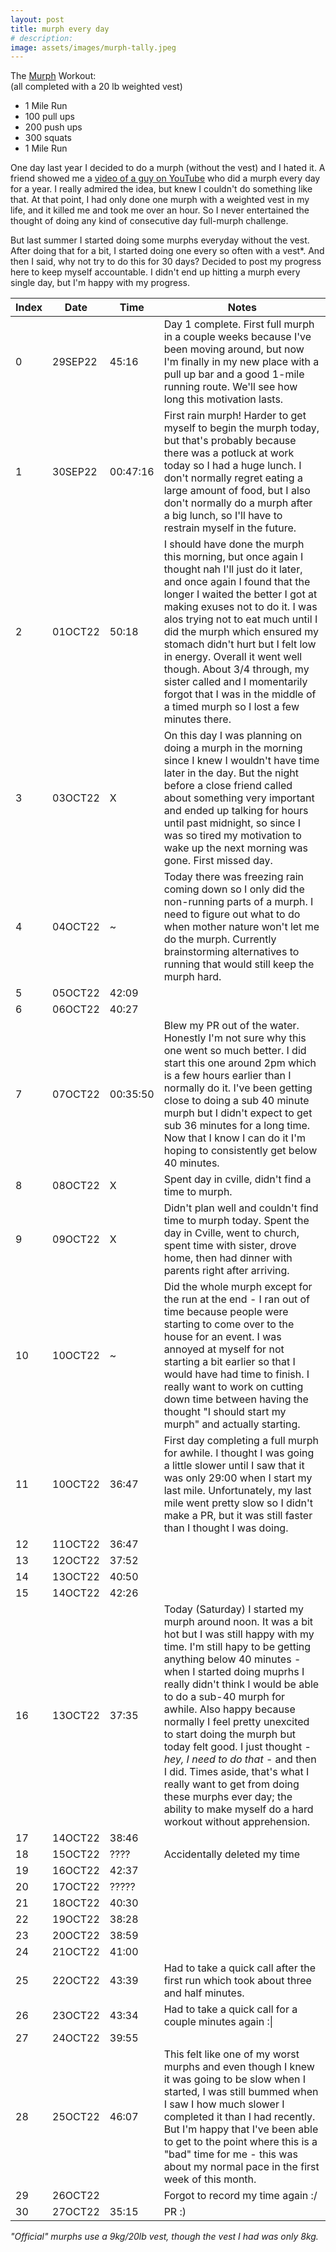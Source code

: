 ```yaml
---
layout: post
title: murph every day
# description: 
image: assets/images/murph-tally.jpeg
---
```

The [Murph](https://en.wikipedia.org/wiki/Michael_P._Murphy#Murph_workout) Workout:
<br/>(all completed with a 20 lb weighted vest)
- 1 Mile Run
- 100 pull ups
- 200 push ups
- 300 squats
- 1 Mile Run

One day last year I decided to do a murph (without the vest) and I hated it. A friend showed me a [video of a guy on YouTube](https://www.youtube.com/@jimbobroski4884/videos) who did a murph every day for a year. I really admired the idea, but knew I couldn't do something like that. At that point, I had only done one murph with a weighted vest in my life, and it killed me and took me over an hour. So I never entertained the thought of doing any kind of consecutive day full-murph challenge.

But last summer I started doing some murphs everyday without the vest. After doing that for a bit, I started doing one every so often with a vest\*. And then I said, why not try to do this for 30 days? Decided to post my progress here to keep myself accountable. I didn't end up hitting a murph every single day, but I'm happy with my progress.

|Index|Date|Time|Notes|
|-----|----|----|-----|
|0|29SEP22|45:16|Day 1 complete. First full murph in a couple weeks because I've been moving around, but now I'm finally in my new place with a pull up bar and a good 1-mile running route. We'll see how long this motivation lasts.|
|1|30SEP22|00:47:16|First rain murph! Harder to get myself to begin the murph today, but that's probably because there was a potluck at work today so I had a huge lunch. I don't normally regret eating a large amount of food, but I also don't normally do a murph after a big lunch, so I'll have to restrain myself in the future.|
|2|01OCT22|50:18|I should have done the murph this morning, but once again I thought nah I'll just do it later, and once again I found that the longer I waited the better I got at making exuses not to do it. I was alos trying not to eat much until I did the murph which ensured my stomach didn't hurt but I felt low in energy. Overall it went well though. About 3/4 through, my sister called and I momentarily forgot that I was in the middle of a timed murph so I lost a few minutes there.
|3|03OCT22|X|On this day I was planning on doing a murph in the morning since I knew I wouldn't have time later in the day. But the night before a close friend called about something very important and ended up talking for hours until past midnight, so since I was so tired my motivation to wake up the next morning was gone. First missed day. |
|4|04OCT22|~|Today there was freezing rain coming down so I only did the non-running parts of a murph. I need to figure out what to do when mother nature won't let me do the murph. Currently brainstorming alternatives to running that would still keep the murph hard.|
|5|05OCT22|42:09||
|6|06OCT22|40:27||
|7|07OCT22|00:35:50| Blew my PR out of the water. Honestly I'm not sure why this one went so much better. I did start this one around 2pm which is a few hours earlier than I normally do it. I've been getting close to doing a sub 40 minute murph but I didn't expect to get sub 36 minutes for a long time. Now that I know I can do it I'm hoping to consistently get below 40 minutes.
|8|08OCT22|X|Spent day in cville, didn't find a time to murph.|
|9|09OCT22|X|Didn't plan well and couldn't find time to murph today. Spent the day in Cville, went to  church, spent time with sister, drove home, then had dinner with parents right after arriving.|
|10|10OCT22|~|Did the whole murph except for the run at the end - I ran out of time because people were starting to come over to the house for an event. I was annoyed at myself for not starting a bit earlier so that I would have had time to finish. I really want to work on cutting down time between having the thought "I should start my murph" and actually starting.|
|11|10OCT22|36:47|First day completing a full murph for awhile. I thought I was going a little slower until I saw that it was only 29:00 when I start my last mile. Unfortunately, my last mile went pretty slow so I didn't make a PR, but it was still faster than I thought I was doing.|
|12|11OCT22|36:47||
|13|12OCT22|37:52||
|14|13OCT22|40:50||
|15|14OCT22|42:26||
|16|13OCT22|37:35|Today (Saturday) I started my murph around noon. It was a bit hot but I was still happy with my time. I'm still hapy to be getting anything below 40 minutes - when I started doing muprhs I really didn't think I would be able to do a sub-40 murph for awhile. Also happy because normally I feel pretty unexcited to start doing the murph but today felt good. I just thought - *hey, I need to do that* - and then I did. Times aside, that's what I really want to get from doing these murphs ever day; the ability to make myself do a hard workout without apprehension.|
|17|14OCT22|38:46||
|18|15OCT22|????|Accidentally deleted my time|
|19|16OCT22|42:37||
|20|17OCT22|?????||
|21|18OCT22|40:30||
|22|19OCT22|38:28||
|23|20OCT22|38:59||
|24|21OCT22|41:00||
|25|22OCT22|43:39|Had to take a quick call after the first run which took about three and half minutes.|
|26|23OCT22|43:34|Had to take a quick call for a couple minutes again :\|
|27|24OCT22|39:55||
|28|25OCT22|46:07|This felt like one of my worst murphs and even though I knew it was going to be slow when I started, I was still bummed when I saw I how much slower I completed it than I had recently. But I'm happy that I've been able to get to the point where this is a "bad" time for me - this was about my normal pace in the first week of this month.|
|29|26OCT22||Forgot to record my time again :/|
|30|27OCT22|35:15|PR :)|

*"Official" murphs use a 9kg/20lb vest, though the vest I had was only 8kg.*
